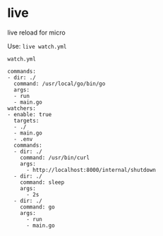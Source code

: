 # live
live reload for micro

Use: `live watch.yml`

`watch.yml`
```
commands:
- dir: ./
  command: /usr/local/go/bin/go
  args:
  - run
  - main.go
watchers:
- enable: true
  targets:
  - ./
  - main.go
  - .env
  commands:
  - dir: ./
    command: /usr/bin/curl
    args:
      - http://localhost:8000/internal/shutdown
  - dir: ./
    command: sleep
    args:
      - 2s
  - dir: ./
    command: go
    args:
      - run
      - main.go
```
